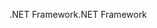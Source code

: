 <span data-ttu-id="78e4c-101">.NET Framework</span><span class="sxs-lookup"><span data-stu-id="78e4c-101">.NET Framework</span></span>